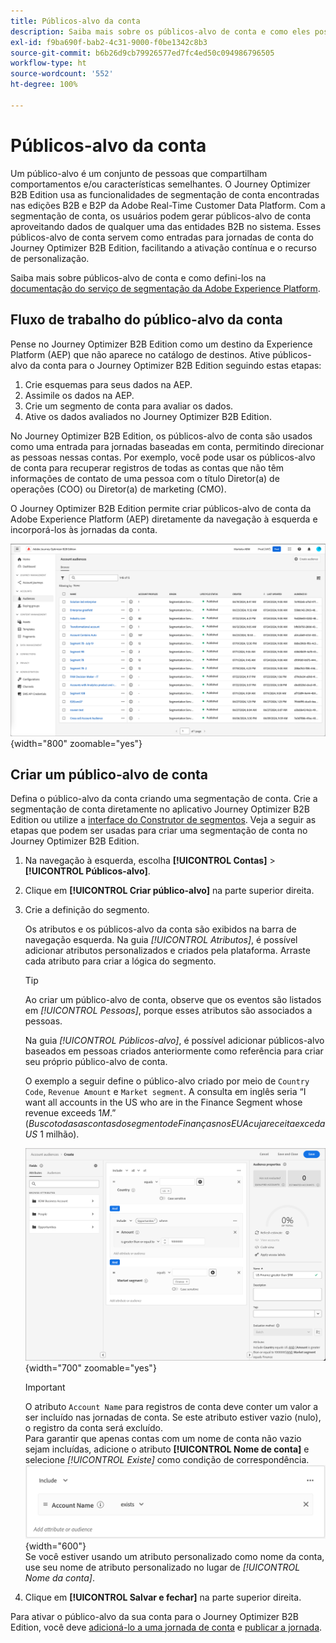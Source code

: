 ```yaml
---
title: Públicos-alvo da conta
description: Saiba mais sobre os públicos-alvo de conta e como eles possibilitam jornadas baseadas em contas.
exl-id: f9ba690f-bab2-4c31-9000-f0be1342c8b3
source-git-commit: b6b26d9cb79926577ed7fc4ed50c094986796505
workflow-type: ht
source-wordcount: '552'
ht-degree: 100%

---
```


# Públicos-alvo da conta

Um público-alvo é um conjunto de pessoas que compartilham comportamentos e/ou características semelhantes. O Journey Optimizer B2B Edition usa as funcionalidades de segmentação de conta encontradas nas edições B2B e B2P da Adobe Real-Time Customer Data Platform. Com a segmentação de conta, os usuários podem gerar públicos-alvo de conta aproveitando dados de qualquer uma das entidades B2B no sistema. Esses públicos-alvo de conta servem como entradas para jornadas de conta do Journey Optimizer B2B Edition, facilitando a ativação contínua e o recurso de personalização.

Saiba mais sobre públicos-alvo de conta e como defini-los na [documentação do serviço de segmentação da Adobe Experience Platform](https://experienceleague.adobe.com/pt-br/docs/experience-platform/segmentation/types/account-audiences).

## Fluxo de trabalho do público-alvo da conta

Pense no Journey Optimizer B2B Edition como um destino da Experience Platform (AEP) que não aparece no catálogo de destinos. Ative públicos-alvo da conta para o Journey Optimizer B2B Edition seguindo estas etapas:

1. Crie esquemas para seus dados na AEP.
1. Assimile os dados na AEP.
1. Crie um segmento de conta para avaliar os dados.
1. Ative os dados avaliados no Journey Optimizer B2B Edition.

No Journey Optimizer B2B Edition, os públicos-alvo de conta são usados como uma entrada para jornadas baseadas em conta, permitindo direcionar as pessoas nessas contas. Por exemplo, você pode usar os públicos-alvo de conta para recuperar registros de todas as contas que não têm informações de contato de uma pessoa com o título Diretor(a) de operações (COO) ou Diretor(a) de marketing (CMO).

O Journey Optimizer B2B Edition permite criar públicos-alvo de conta da Adobe Experience Platform (AEP) diretamente da navegação à esquerda e incorporá-los às jornadas da conta.

![Acessar públicos-alvo da conta](./assets/account-audiences-browse.png){width="800" zoomable="yes"}

## Criar um público-alvo de conta

Defina o público-alvo da conta criando uma segmentação de conta. Crie a segmentação de conta diretamente no aplicativo Journey Optimizer B2B Edition ou utilize a [interface do Construtor de segmentos](https://experienceleague.adobe.com/pt-br/docs/experience-platform/segmentation/ui/segment-builder). Veja a seguir as etapas que podem ser usadas para criar uma segmentação de conta no Journey Optimizer B2B Edition.

1. Na navegação à esquerda, escolha **[!UICONTROL Contas]** > **[!UICONTROL Públicos-alvo]**.

1. Clique em **[!UICONTROL Criar público-alvo]** na parte superior direita.

1. Crie a definição do segmento.

   Os atributos e os públicos-alvo da conta são exibidos na barra de navegação esquerda. Na guia _[!UICONTROL Atributos]_, é possível adicionar atributos personalizados e criados pela plataforma. Arraste cada atributo para criar a lógica do segmento.

   >[!TIP]
   >
   >Ao criar um público-alvo de conta, observe que os eventos são listados em _[!UICONTROL Pessoas]_, porque esses atributos são associados a pessoas.<br/>
   >
   >Na guia _[!UICONTROL Públicos-alvo]_, é possível adicionar públicos-alvo baseados em pessoas criados anteriormente como referência para criar seu próprio público-alvo de conta.

   O exemplo a seguir define o público-alvo criado por meio de `Country Code`, `Revenue Amount` e `Market segment`. A consulta em inglês seria “I want all accounts in the US who are in the Finance Segment whose revenue exceeds $1M.” (Busco todas as contas do segmento de Finanças nos EUA cuja receita exceda US$ 1 milhão).

   ![Exemplo do construtor de segmento de público-alvo da conta](./assets/audience-segment-builder-US-finance-1M.png){width="700" zoomable="yes"}
   <br/>

   >[!IMPORTANT]
   >
   >O atributo `Account Name` para registros de conta deve conter um valor a ser incluído nas jornadas de conta. Se este atributo estiver vazio (nulo), o registro da conta será excluído.<br/>
   >Para garantir que apenas contas com um nome de conta não vazio sejam incluídas, adicione o atributo **[!UICONTROL Nome de conta]** e selecione _[!UICONTROL Existe]_ como condição de correspondência.<br/>
   >![O atributo Nome da conta existe](./assets/audience-segment-builder-account-name-exists.png){width="600"}
   ><br/>Se você estiver usando um atributo personalizado como nome da conta, use seu nome de atributo personalizado no lugar de _[!UICONTROL Nome da conta]_.

1. Clique em **[!UICONTROL Salvar e fechar]** na parte superior direita.

Para ativar o público-alvo da sua conta para o Journey Optimizer B2B Edition, você deve [adicioná-lo a uma jornada de conta](../journeys/journey-overview.md#add-the-account-audience-for-your-journey) e [publicar a jornada](../journeys/journey-overview.md).
